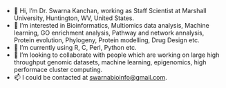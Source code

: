 - 👋 Hi, I’m Dr. Swarna Kanchan, working as Staff Scientist at Marshall University, Huntington, WV, United States. 
- 👀 I’m interested in Bioinformatics, Multiomics data analysis, Machine learning, GO enrichment analysis, Pathway and network annalysis, Protein evolution, Phylogeny, Protein modelling, Drug Design etc.
- 🌱 I’m currently using R, C, Perl, Python etc.
- 💞️ I’m looking to collaborate with people which are working on large high throughput genomic datasets, machine learning, epigenomics, high performace cluster computing.
- 📫 I could be contacted at swarnabioinfo@gmail.com.

<!---
swarnakanchan/swarnakanchan is a ✨ special ✨ repository because its `README.md` (this file) appears on your GitHub profile.
You can click the Preview link to take a look at your changes.
--->
